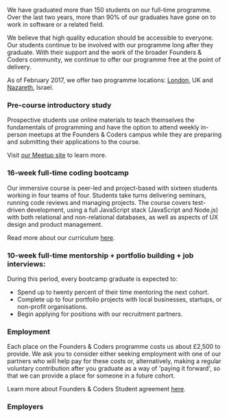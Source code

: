 We have graduated more than 150 students on our full-time programme. Over the last two years, more than 90% of our graduates have gone on to work in software or a related field.

We believe that high quality education should be accessible to everyone. Our students continue to be involved with our programme long after they graduate. With their support and the work of the broader Founders & Coders community, we continue to offer our programme free at the point of delivery.

As of February 2017, we offer two programme locations: [London](/programme/course-information/london), UK and [Nazareth](/programme/course-information/nazareth), Israel.

### Pre-course introductory study

Prospective students use online materials to teach themselves the fundamentals of programming and have the option to attend  weekly in-person meetups at the Founders & Coders campus while they are preparing and submitting their applications to the course.

Visit [our Meetup site](http://www.meetup.com/founderscoders/) to learn more.

### 16-week full-time coding bootcamp

Our immersive course is peer-led and project-based with sixteen students working in four teams of four. Students take turns delivering seminars, running code reviews and managing projects. The course covers test-driven development, using a full JavaScript stack (JavaScript and Node.js) with both relational and non-relational databases, as well as aspects of UX design and product management.

Read more about our curriculum [here](https://github.com/foundersandcoders/info/blob/master/curriculum.md).

### 10-week full-time mentorship + portfolio building + job interviews:

During this period, every bootcamp graduate is expected to:

* Spend up to twenty percent of their time mentoring the next cohort.
* Complete up to four portfolio projects with local businesses, startups, or non-profit organisations.
* Begin applying for positions with our recruitment partners.

### Employment

Each place on the Founders & Coders programme costs us about £2,500 to provide. We ask you to consider either seeking employment with one of our partners who will help pay for these costs or, alternatively, making a regular voluntary contribution after you graduate as a way of 'paying it forward', so that we can provide a place for someone in a future cohort.

Learn more about Founders & Coders Student agreement [here](https://github.com/foundersandcoders/charter/blob/master/README.md).

### Employers
